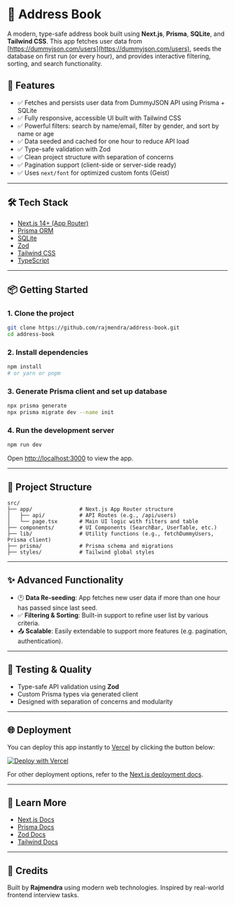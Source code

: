 # 📒 Address Book

A modern, type-safe address book built using **Next.js**, **Prisma**, **SQLite**, and **Tailwind CSS**. This app fetches user data from [https://dummyjson.com/users](https://dummyjson.com/users), seeds the database on first run (or every hour), and provides interactive filtering, sorting, and search functionality.

## 🚀 Features

* ✅ Fetches and persists user data from DummyJSON API using Prisma + SQLite
* ✅ Fully responsive, accessible UI built with Tailwind CSS
* ✅ Powerful filters: search by name/email, filter by gender, and sort by name or age
* ✅ Data seeded and cached for one hour to reduce API load
* ✅ Type-safe validation with Zod
* ✅ Clean project structure with separation of concerns
* ✅ Pagination support (client-side or server-side ready)
* ✅ Uses `next/font` for optimized custom fonts (Geist)

---

## 🛠 Tech Stack

* [Next.js 14+ (App Router)](https://nextjs.org/)
* [Prisma ORM](https://www.prisma.io/)
* [SQLite](https://www.sqlite.org/)
* [Zod](https://github.com/colinhacks/zod)
* [Tailwind CSS](https://tailwindcss.com/)
* [TypeScript](https://www.typescriptlang.org/)

---

## 📦 Getting Started

### 1. Clone the project

```bash
git clone https://github.com/rajmendra/address-book.git
cd address-book
```

### 2. Install dependencies

```bash
npm install
# or yarn or pnpm
```

### 3. Generate Prisma client and set up database

```bash
npx prisma generate
npx prisma migrate dev --name init
```

### 4. Run the development server

```bash
npm run dev
```

Open [http://localhost:3000](http://localhost:3000) to view the app.

---

## 📂 Project Structure

```
src/
├── app/               # Next.js App Router structure
│   ├── api/           # API Routes (e.g., /api/users)
│   └── page.tsx       # Main UI logic with filters and table
├── components/        # UI Components (SearchBar, UserTable, etc.)
├── lib/               # Utility functions (e.g., fetchDummyUsers, Prisma client)
├── prisma/            # Prisma schema and migrations
├── styles/            # Tailwind global styles
```

---

## ✨ Advanced Functionality

* 🕐 **Data Re-seeding**: App fetches new user data if more than one hour has passed since last seed.
* ✅ **Filtering & Sorting**: Built-in support to refine user list by various criteria.
* 📤 **Scalable**: Easily extendable to support more features (e.g. pagination, authentication).

---

## 🧪 Testing & Quality

* Type-safe API validation using **Zod**
* Custom Prisma types via generated client
* Designed with separation of concerns and modularity

---

## 🌐 Deployment

You can deploy this app instantly to [Vercel](https://vercel.com/) by clicking the button below:

[![Deploy with Vercel](https://vercel.com/button)](https://vercel.com/new)

For other deployment options, refer to the [Next.js deployment docs](https://nextjs.org/docs/app/building-your-application/deploying).

---

## 🧠 Learn More

* [Next.js Docs](https://nextjs.org/docs)
* [Prisma Docs](https://www.prisma.io/docs/)
* [Zod Docs](https://zod.dev/)
* [Tailwind Docs](https://tailwindcss.com/docs)

---

## 📌 Credits

Built by **Rajmendra** using modern web technologies. Inspired by real-world frontend interview tasks.

